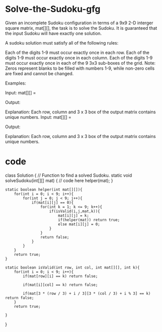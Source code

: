 # Solve-the-Sudoku-gfg
Given an incomplete Sudoku configuration in terms of a 9x9  2-D interger square matrix, mat[][], the task is to solve the Sudoku. It is guaranteed that the input Sudoku will have exactly one solution.

A sudoku solution must satisfy all of the following rules:

Each of the digits 1-9 must occur exactly once in each row.
Each of the digits 1-9 must occur exactly once in each column.
Each of the digits 1-9 must occur exactly once in each of the 9 3x3 sub-boxes of the grid.
Note: Zeros represent blanks to be filled with numbers 1-9, while non-zero cells are fixed and cannot be changed.

Examples:

Input: mat[][] = 

Output:

Explanation: Each row, column and 3 x 3 box of the output matrix contains unique numbers.
Input: mat[][] = 

Output:

Explanation: Each row, column and 3 x 3 box of the output matrix contains unique numbers.
# code
class Solution {
    // Function to find a solved Sudoku.
    static void solveSudoku(int[][] mat) {
        // code here
        helper(mat);
    }
    
    static boolean helper(int mat[][]){
        for(int i = 0; i < 9; i++){
            for(int j = 0; j < 9; j++){
                if(mat[i][j] == 0){
                    for(int k = 1; k <= 9; k++){
                        if(isValid(i,j,mat,k)){
                            mat[i][j] = k;
                            if(helper(mat)) return true;
                            else mat[i][j] = 0;
                        }
                    }
                    return false;
                }
            }
        }
        return true;
    }
    
    static boolean isValid(int row, int col, int mat[][], int k){
        for(int i = 0; i < 9; i++){
            if(mat[row][i] == k) return false;
            
            if(mat[i][col] == k) return false;
            
            if(mat[3 * (row / 3) + i / 3][3 * (col / 3) + i % 3] == k) return false;
        }
        return true;
        
    }
}
